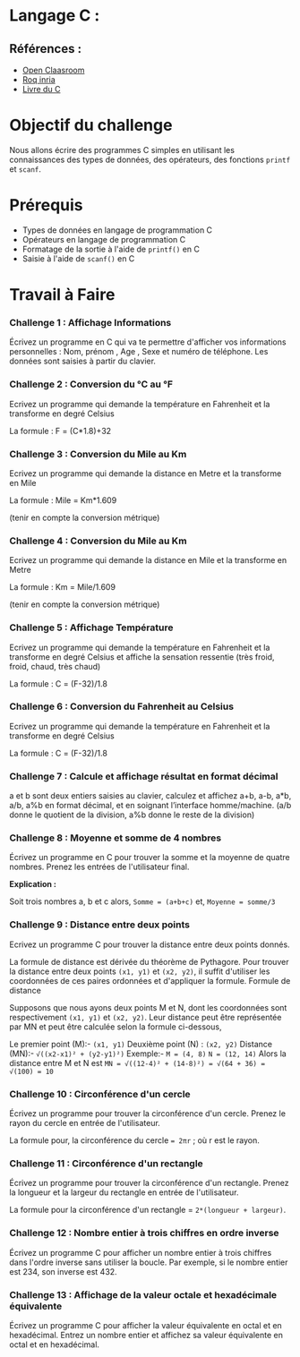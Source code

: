 # Langage C : 

## Références :

- [Open Claasroom](https://openclassrooms.com/fr/courses/19980-apprenez-a-programmer-en-c)
- [Roq inria](https://www.rocq.inria.fr/secret/Anne.Canteaut/COURS_C/chapitre1.html)
- [Livre du C](https://www.rocq.inria.fr/secret/Anne.Canteaut/COURS_C/chapitre1.html)

# Objectif du challenge

Nous allons écrire des programmes C simples en utilisant les connaissances des types de données, des opérateurs, des fonctions `printf` et `scanf`.

# Prérequis

- Types de données en langage de programmation C
- Opérateurs en langage de programmation C
- Formatage de la sortie à l'aide de `printf()` en C
- Saisie à l'aide de `scanf()` en C

# Travail à Faire

### Challenge 1 : Affichage Informations

Écrivez un programme en C qui va te permettre d'afficher vos informations personnelles : Nom, prénom , Age , Sexe et numéro de téléphone. Les données sont saisies à partir du clavier.

### Challenge 2 : Conversion du °C au °F

Ecrivez un programme qui demande la température en Fahrenheit et la transforme en degré Celsius

La formule : F = (C*1.8)+32

### Challenge 3 : Conversion du Mile au Km

Ecrivez un programme qui demande la distance en Metre et la transforme en Mile

La formule : Mile = Km*1.609

(tenir en compte la conversion métrique)

### Challenge 4 : Conversion du Mile au Km

Ecrivez un programme qui demande la distance en Mile et la transforme en Metre

La formule : Km = Mile/1.609

(tenir en compte la conversion métrique)

### Challenge 5 : Affichage Température

Ecrivez un programme qui demande la température en Fahrenheit et la transforme en degré Celsius et affiche la sensation ressentie (très froid, froid, chaud, très chaud)

La formule : C = (F-32)/1.8

### Challenge 6 :  Conversion du Fahrenheit au Celsius

Ecrivez un programme qui demande la température en Fahrenheit et la transforme en degré Celsius

La formule : C = (F-32)/1.8

### Challenge 7 :  Calcule et affichage résultat en format décimal

a et b sont deux entiers saisies au clavier, calculez et affichez a+b, a-b, a*b, a/b, a%b en
format décimal, et en soignant l’interface homme/machine.
(a/b donne le quotient de la division, a%b donne le reste de la division)

### Challenge 8 : Moyenne et somme de 4 nombres

Écrivez un programme en C pour trouver la somme et la moyenne de quatre nombres. Prenez les entrées de l'utilisateur final.

**Explication :** 

Soit trois nombres a, b et c alors,
`Somme = (a+b+c)`
et,
`Moyenne = somme/3`

### Challenge 9 : Distance entre deux points

Ecrivez un programme C pour trouver la distance entre deux points donnés.

La formule de distance est dérivée du théorème de Pythagore. Pour trouver la distance entre deux points `(x1, y1)` et `(x2, y2)`, il suffit d'utiliser les coordonnées de ces paires ordonnées et d'appliquer la formule.
Formule de distance

Supposons que nous ayons deux points M et N, dont les coordonnées sont respectivement `(x1, y1)` et `(x2, y2)`. Leur distance peut être représentée par MN et peut être calculée selon la formule ci-dessous,

Le premier point (M):- `(x1, y1)`
Deuxième point (N) : `(x2, y2)`
Distance (MN):- `√((x2-x1)² + (y2-y1)²)`
Exemple:-
`M = (4, 8)`
`N = (12, 14)`
Alors la distance entre M et N est `MN = √((12-4)² + (14-8)²) = √(64 + 36) = √(100) = 10`

### Challenge 10 : Circonférence d'un cercle

Écrivez un programme pour trouver la circonférence d'un cercle. Prenez le rayon du cercle en entrée de l'utilisateur.

La formule pour, la circonférence du cercle `= 2πr` ; où r est le rayon.

### Challenge 11 : Circonférence d'un rectangle

Écrivez un programme pour trouver la circonférence d'un rectangle. Prenez la longueur et la largeur du rectangle en entrée de l'utilisateur.

La formule pour la circonférence d'un rectangle = `2*(longueur + largeur)`.

### Challenge 12 : Nombre entier à trois chiffres en ordre inverse

Écrivez un programme C pour afficher un nombre entier à trois chiffres dans l'ordre inverse sans utiliser la boucle.
Par exemple, si le nombre entier est 234, son inverse est 432.

### Challenge 13 : Affichage de la valeur octale et hexadécimale équivalente

Écrivez un programme C pour afficher la valeur équivalente en octal et en hexadécimal. Entrez un nombre entier et affichez sa valeur équivalente en octal et en hexadécimal.
